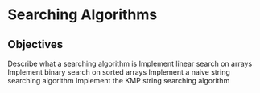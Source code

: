 # Searching Algorithms

## Objectives
Describe what a searching algorithm is
Implement linear search on arrays
Implement binary search on sorted arrays
Implement a naive string searching algorithm
Implement the KMP string searching algorithm

